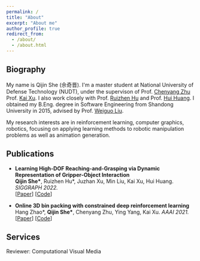 ```yaml
---
permalink: /
title: "About"
excerpt: "About me"
author_profile: true
redirect_from: 
  - /about/
  - /about.html
---
```


## Biography
My name is Qijin She (佘奇晋). I'm a master student at National University of Defense Technology (NUDT), under the supervison of Prof. [Chenyang Zhu](http://www.zhuchenyang.net/) Prof. [Kai Xu](https://kevinkaixu.net/). I also work closely with Prof. [Ruizhen Hu](https://csse.szu.edu.cn/staff/ruizhenhu/) and Prof. [Hui Huang](https://vcc.tech/~huihuang).
I obtained my B.Eng. degree in Software Engineering from Shandong University in 2015, advised by Prof. [Weiguo Liu](https://faculty.sdu.edu.cn/liuweiguo1/en/lwcg/608651/list/4.htm). 


My research interests are in reinforcement learning, computer graphics, robotics, focusing on applying learning methods to robotic manipulation problems as well as animation generation.


## Publications

- **Learning High-DOF Reaching-and-Grasping via Dynamic Representation of Gripper-Object Interaction** <br>
**Qijin She\***, Ruizhen Hu*, Juzhan Xu, Min Liu, Kai Xu, Hui Huang. _SIGGRAPH 2022._  
[[Paper](https://arxiv.org/pdf/2204.13998.pdf)]
[[Code](https://github.com/qijinshe/IBS-Grasping)]


- **Online 3D bin packing with constrained deep reinforcement learning**<br>
Hang Zhao*, **Qijin She\***, Chenyang Zhu, Ying Yang, Kai Xu. _AAAI 2021._  
[[Paper](https://ojs.aaai.org/index.php/AAAI/article/view/16155/15962)]
[[Code](https://github.com/alexfrom0815/Online-3D-BPP-DRL)]


## Services
Reviewer: Computational Visual Media



